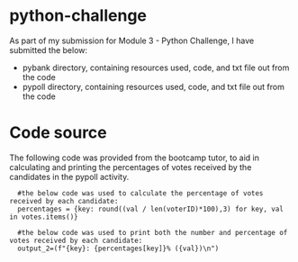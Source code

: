 # python-challenge
As part of my submission for Module 3 - Python Challenge, I have submitted the below:
- pybank directory, containing resources used, code, and txt file out from the code
- pypoll directory, containing resources used, code, and txt file out from the code

# Code source 
The following code was provided from the bootcamp tutor, to aid in calculating and printing the percentages of votes received by the candidates in the pypoll activity. 

      #the below code was used to calculate the percentage of votes received by each candidate: 
      percentages = {key: round((val / len(voterID)*100),3) for key, val in votes.items()}

      #the below code was used to print both the number and percentage of votes received by each candidate: 
      output_2=(f"{key}: {percentages[key]}% ({val})\n")
